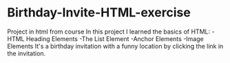 # Birthday-Invite-HTML-exercise
Project in html from course
In this project I learned the basics of HTML: 
-HTML Heading Elements
-The List Element
-Anchor Elements
-Image Elements
It's a birthday invitation with a funny location by clicking the link in the invitation.

